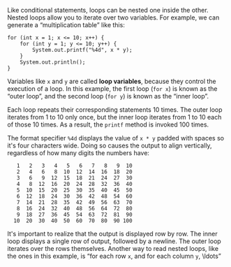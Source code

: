 Like conditional statements, loops can be nested one inside the other.
Nested loops allow you to iterate over two variables.
For example, we can generate a “multiplication table” like this:

```code
for (int x = 1; x <= 10; x++) {
    for (int y = 1; y <= 10; y++) {
        System.out.printf("%4d", x * y);
    }
    System.out.println();
}
```


Variables like `x` and `y` are called **loop variables**, because they control the execution of a loop.
In this example, the first loop (`for x`) is known as the “outer loop”, and the second loop (`for y`) is known as the “inner loop”.

Each loop repeats their corresponding statements 10 times.
The outer loop iterates from 1 to 10 only once, but the inner loop iterates from 1 to 10 each of those 10 times.
As a result, the `printf` method is invoked 100 times.


The format specifier `%4d` displays the value of `x * y` padded with spaces so it's four characters wide.
Doing so causes the output to align vertically, regardless of how many digits the numbers have:

```code
   1   2   3   4   5   6   7   8   9  10
   2   4   6   8  10  12  14  16  18  20
   3   6   9  12  15  18  21  24  27  30
   4   8  12  16  20  24  28  32  36  40
   5  10  15  20  25  30  35  40  45  50
   6  12  18  24  30  36  42  48  54  60
   7  14  21  28  35  42  49  56  63  70
   8  16  24  32  40  48  56  64  72  80
   9  18  27  36  45  54  63  72  81  90
  10  20  30  40  50  60  70  80  90 100
```

It's important to realize that the output is displayed row by row.
The inner loop displays a single row of output, followed by a newline.
The outer loop iterates over the rows themselves.
Another way to read nested loops, like the ones in this example, is “for each row `x`, and for each column `y`, \ldots”